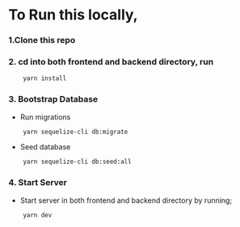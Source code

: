 # To Run this locally, 

### 1.Clone this repo

### 2. cd into both frontend and backend directory, run 

```bash
    yarn install
```
### 3. Bootstrap Database

* Run migrations
```bash
    yarn sequelize-cli db:migrate
```

* Seed database
```bash
    yarn sequelize-cli db:seed:all
```


### 4. Start Server

* Start server in both frontend and backend directory by running;
```bash
    yarn dev
```
